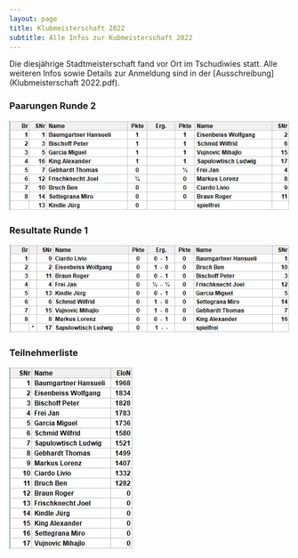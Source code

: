 ```yaml
---
layout: page
title: Klubmeisterschaft 2022
subtitle: Alle Infos zur Kubmeisterschaft 2022
---
```


Die diesjährige Stadtmeisterschaft fand vor Ort im Tschudiwies statt. Alle weiteren Infos sowie Details zur Anmeldung sind in der [Ausschreibung](Klubmeisterschaft 2022.pdf).

### Paarungen Runde 2

![Teilnehmerliste](/assets/img/klubmeisterschaft/2022/Klubmeisterschaft2022_r2_paarungen.png)

### Resultate Runde 1

![Teilnehmerliste](/assets/img/klubmeisterschaft/2022/Klubmeisterschaft2022_r1_ergebnisse.png)

### Teilnehmerliste

![Teilnehmerliste](/assets/img/klubmeisterschaft/2022/Klubmeisterschaft2022_Teilnehmerliste.png)
